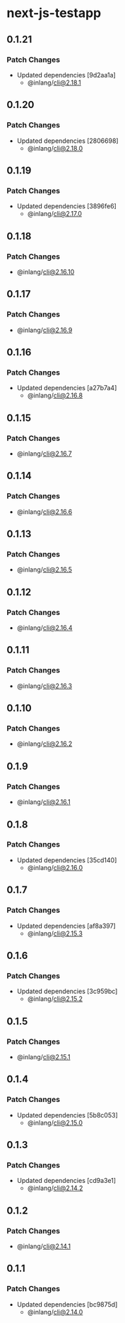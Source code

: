 # next-js-testapp

## 0.1.21

### Patch Changes

- Updated dependencies [9d2aa1a]
  - @inlang/cli@2.18.1

## 0.1.20

### Patch Changes

- Updated dependencies [2806698]
  - @inlang/cli@2.18.0

## 0.1.19

### Patch Changes

- Updated dependencies [3896fe6]
  - @inlang/cli@2.17.0

## 0.1.18

### Patch Changes

- @inlang/cli@2.16.10

## 0.1.17

### Patch Changes

- @inlang/cli@2.16.9

## 0.1.16

### Patch Changes

- Updated dependencies [a27b7a4]
  - @inlang/cli@2.16.8

## 0.1.15

### Patch Changes

- @inlang/cli@2.16.7

## 0.1.14

### Patch Changes

- @inlang/cli@2.16.6

## 0.1.13

### Patch Changes

- @inlang/cli@2.16.5

## 0.1.12

### Patch Changes

- @inlang/cli@2.16.4

## 0.1.11

### Patch Changes

- @inlang/cli@2.16.3

## 0.1.10

### Patch Changes

- @inlang/cli@2.16.2

## 0.1.9

### Patch Changes

- @inlang/cli@2.16.1

## 0.1.8

### Patch Changes

- Updated dependencies [35cd140]
  - @inlang/cli@2.16.0

## 0.1.7

### Patch Changes

- Updated dependencies [af8a397]
  - @inlang/cli@2.15.3

## 0.1.6

### Patch Changes

- Updated dependencies [3c959bc]
  - @inlang/cli@2.15.2

## 0.1.5

### Patch Changes

- @inlang/cli@2.15.1

## 0.1.4

### Patch Changes

- Updated dependencies [5b8c053]
  - @inlang/cli@2.15.0

## 0.1.3

### Patch Changes

- Updated dependencies [cd9a3e1]
  - @inlang/cli@2.14.2

## 0.1.2

### Patch Changes

- @inlang/cli@2.14.1

## 0.1.1

### Patch Changes

- Updated dependencies [bc9875d]
  - @inlang/cli@2.14.0
